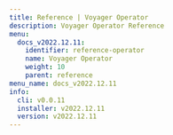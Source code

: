 ```yaml
---
title: Reference | Voyager Operator
description: Voyager Operator Reference
menu:
  docs_v2022.12.11:
    identifier: reference-operator
    name: Voyager Operator
    weight: 10
    parent: reference
menu_name: docs_v2022.12.11
info:
  cli: v0.0.11
  installer: v2022.12.11
  version: v2022.12.11
---
```


